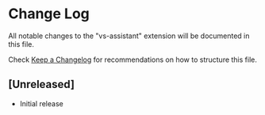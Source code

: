 # Change Log

All notable changes to the "vs-assistant" extension will be documented in this file.

Check [Keep a Changelog](http://keepachangelog.com/) for recommendations on how to structure this file.

## [Unreleased]

- Initial release